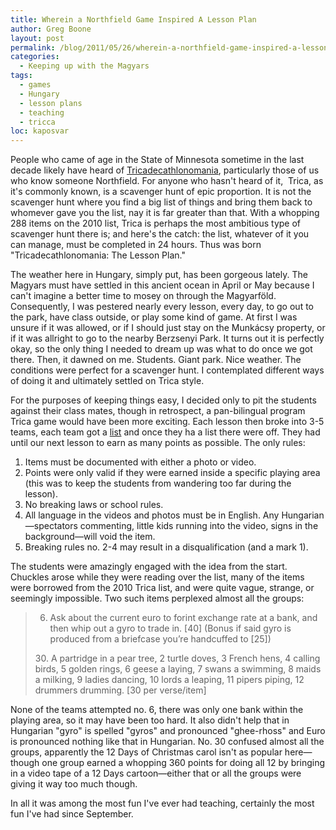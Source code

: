 ```yaml
---
title: Wherein a Northfield Game Inspired A Lesson Plan
author: Greg Boone
layout: post
permalink: /blog/2011/05/26/wherein-a-northfield-game-inspired-a-lesson-plan/
categories:
  - Keeping up with the Magyars
tags:
  - games
  - Hungary
  - lesson plans
  - teaching
  - tricca
loc: kaposvar
---
```

People who came of age in the State of Minnesota sometime in the last decade likely have heard of <a title="Tricadecathlonomania: Official Website" href="http://trica.clockworkdistractions.com" target="_blank">Tricadecathlonomania</a>, particularly those of us who know someone Northfield. For anyone who hasn't heard of it,  Trica, as it's commonly known, is a scavenger hunt of epic proportion. It is not the scavenger hunt where you find a big list of things and bring them back to whomever gave you the list, nay it is far greater than that. With a whopping 288 items on the 2010 list, Trica is perhaps the most ambitious type of scavenger hunt there is; and here's the catch: the list, whatever of it you can manage, must be completed in 24 hours. Thus was born "Tricadecathlonomania: The Lesson Plan."

The weather here in Hungary, simply put, has been gorgeous lately. The Magyars must have settled in this ancient ocean in April or May because I can't imagine a better time to mosey on through the Magyarföld. Consequently, I was pestered nearly every lesson, every day, to go out to the park, have class outside, or play some kind of game. At first I was unsure if it was allowed, or if I should just stay on the Munkácsy property, or if it was allright to go to the nearby Berzsenyi Park. It turns out it is perfectly okay, so the only thing I needed to dream up was what to do once we got there. Then, it dawned on me. Students. Giant park. Nice weather. The conditions were perfect for a scavenger hunt. I contemplated different ways of doing it and ultimately settled on Trica style.

For the purposes of keeping things easy, I decided only to pit the students against their class mates, though in retrospect, a pan-bilingual program Trica game would have been more exciting. Each lesson then broke into 3-5 teams, each team got a <a title="Trica: The lesson list" href="https://docs.google.com/document/d/1SypMFtcIqUtPEDiTptFBwAE6rMfbnK8MrR1KKpY0eFE/edit?hl=en_US" target="_blank">list</a> and once they ha a list there were off. They had until our next lesson to earn as many points as possible. The only rules:

1.  Items must be documented with either a photo or video.
2.  Points were only valid if they were earned inside a specific playing area (this was to keep the students from wandering too far during the lesson).
3.  No breaking laws or school rules.
4.  All language in the videos and photos must be in English. Any Hungarian—spectators commenting, little kids running into the video, signs in the background—will void the item.
5.  Breaking rules no. 2-4 may result in a disqualification (and a mark 1).

The students were amazingly engaged with the idea from the start. Chuckles arose while they were reading over the list, many of the items were borrowed from the 2010 Trica list, and were quite vague, strange, or seemingly impossible. Two such items perplexed almost all the groups:

> 6. Ask about the current euro to forint exchange rate at a bank, and then whip out a gyro to trade in. \[40\] (Bonus if said gyro is produced from a briefcase you’re handcuffed to [25])
>
> 30. A partridge in a pear tree, 2 turtle doves, 3 French hens, 4 calling birds, 5 golden rings, 6 geese a laying, 7 swans a swimming, 8 maids a milking, 9 ladies dancing, 10 lords a leaping, 11 pipers piping, 12 drummers drumming. [30 per verse/item]

None of the teams attempted no. 6, there was only one bank within the playing area, so it may have been too hard. It also didn't help that in Hungarian "gyro" is spelled "gyros" and pronounced "ghee-rhoss" and Euro is pronounced nothing like that in Hungarian. No. 30 confused almost all the groups, apparently the 12 Days of Christmas carol isn't as popular here—though one group earned a whopping 360 points for doing all 12 by bringing in a video tape of a 12 Days cartoon—either that or all the groups were giving it way too much though.

In all it was among the most fun I've ever had teaching, certainly the most fun I've had since September.
